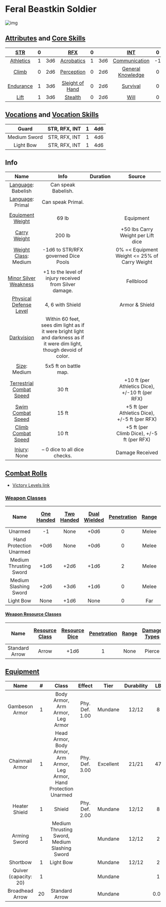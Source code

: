 # Feral Beastkin Soldier

![img]()

## [Attributes](./../../../../../CoreRules/GeneralRules/Attributes.md) and [Core Skills](./../../../../../CoreRules/GeneralRules/CoreSkills.md)

|  [STR](./../../../../../CoreRules/GeneralRules/Attributes.md#strength-str)   |   0   |       |         [RFX](./../../../../../CoreRules/GeneralRules/Attributes.md#reflex-rfx)          |   0   |       |        [INT](./../../../../../CoreRules/GeneralRules/Attributes.md#intelligence-int)         |   0   |       |
| :--------------------------------------------------------------------------: | :---: | :---: | :--------------------------------------------------------------------------------------: | :---: | :---: | :------------------------------------------------------------------------------------------: | :---: | :---: |
| [Athletics](./../../../../../CoreRules/GeneralRules/CoreSkills.md#athletics) |   1   |  3d6  |      [Acrobatics](./../../../../../CoreRules/GeneralRules/CoreSkills.md#acrobatics)      |   1   |  3d6  |     [Communication](./../../../../../CoreRules/GeneralRules/CoreSkills.md#communication)     |  -1   |  2d6  |
|     [Climb](./../../../../../CoreRules/GeneralRules/CoreSkills.md#climb)     |   0   |  2d6  |      [Perception](./../../../../../CoreRules/GeneralRules/CoreSkills.md#perception)      |   0   |  2d6  | [General Knowledge](./../../../../../CoreRules/GeneralRules/CoreSkills.md#general-knowledge) |   0   |  3d6  |
| [Endurance](./../../../../../CoreRules/GeneralRules/CoreSkills.md#endurance) |   1   |  3d6  | [Sleight of Hand](./../../../../../CoreRules/GeneralRules/CoreSkills.md#sleight-of-hand) |   0   |  2d6  |          [Survival](./../../../../../CoreRules/GeneralRules/CoreSkills.md#survival)          |   0   |  3d6  |
|      [Lift](./../../../../../CoreRules/GeneralRules/CoreSkills.md#lift)      |   1   |  3d6  |         [Stealth](./../../../../../CoreRules/GeneralRules/CoreSkills.md#stealth)         |   0   |  2d6  |              [Will](./../../../../../CoreRules/GeneralRules/CoreSkills.md#will)              |   0   |  3d6  |

## [Vocations](./../../../../../CoreRules/GeneralRules/Vocations.md) and [Vocation Skills](./../../../../../CoreRules/GeneralRules/Vocations.md#vocation-skills)

|    Guard     | STR, RFX, INT |   1   |  4d6  |
| :----------: | :-----------: | :---: | :---: |
| Medium Sword | STR, RFX, INT |   1   |  4d6  |
|  Light Bow   | STR, RFX, INT |   1   |  4d6  |

## Info

|                                                    Name                                                    |                                                          Info                                                           | Duration |                     Source                      |
| :--------------------------------------------------------------------------------------------------------: | :---------------------------------------------------------------------------------------------------------------------: | :------: | :---------------------------------------------: |
|                          [Language](./../../../Languages/Languages.md): Babelish                           |                                                   Can speak Babelish.                                                   |          |                                                 |
|                           [Language](./../../../Languages/Languages.md): Primal                            |                                                    Can speak Primal.                                                    |          |                                                 |
|                                                                                                            |                                                                                                                         |          |                                                 |
|           [Equipment Weight](./../../../../../CoreRules/AdvancedRules/CarryWeight.md#equipment)            |                                                          69 lb                                                          |          |                    Equipment                    |
|            [Carry Weight](./../../../../../CoreRules/AdvancedRules/CarryWeight.md#carry-weight)            |                                                         200 lb                                                          |          |       +50 lbs Carry Weight per Lift dice        |
|       [Weight Class](./../../../../../CoreRules/AdvancedRules/CarryWeight.md#weight-classes): Medium       |                                           -1d6 to STR/RFX governed Dice Pools                                           |          |  0% =< Equipment Weight <= 25% of Carry Weight  |
|                                                                                                            |                                                                                                                         |          |                                                 |
|          [Minor Silver Weakness](./../../../../../CoreRules/CombatRules/WeaknessAndResistance.md)          |                                 +1 to the level of injury received from Silver damage.                                  |          |                    Fellblood                    |
| [Physical Defense Level](./../../../../../CoreRules/CombatRules/DefenseAndPenetration.md#physical-defense) |                                                    4, 6 with Shield                                                     |          |                 Armor & Shield                  |
|            [Darkvision](./../../../../../CoreRules/AdvancedRules/VisionAndLight.md#darkvision)             | Within 60 feet, sees dim light as if it were bright light and darkness as if it were dim light, though devoid of color. |          |                                                 |
|                                                                                                            |                                                                                                                         |          |                                                 |
|                  [Size](./../../../../../CoreRules/CombatRules/BattleMap.md#size): Medium                  |                                                  5x5 ft on battle map.                                                  |          |                                                 |
|      [Terrestrial Combat Speed](./../../../../../CoreRules/CombatRules/CombatSpeed.md#combat-speeds)       |                                                          30 ft                                                          |          | +10 ft (per Athletics Dice), +/-10 ft (per RFX) |
|          [Swim Combat Speed](./../../../../../CoreRules/CombatRules/CombatSpeed.md#combat-speeds)          |                                                          15 ft                                                          |          |  +5 ft (per Athletics Dice), +/-5 ft (per RFX)  |
|         [Climb Combat Speed](./../../../../../CoreRules/CombatRules/CombatSpeed.md#combat-speeds)          |                                                          10 ft                                                          |          |    +5 ft (per Climb Dice), +/-5 ft (per RFX)    |
|                                                                                                            |                                                                                                                         |          |                                                 |
|                      [Injury](./../../../../../CoreRules/CombatRules/Injury.md): None                      |                                              – 0 dice to all dice checks.                                               |          |                 Damage Received                 |

## [Combat Rolls](./../../../../../CoreRules/CombatRules/CombatRolls.md)

- [Victory Levels link](./../../../../../CoreRules/CombatRules/VictoryLevels.md)

### [Weapon Classes](./../../../../../CoreRules/CombatRules/WeaponClasses.md)

|          Name           | [One<br />Handed](./../../../../../CoreRules/CombatRules/WeaponClasses.md#one-handed) | [Two<br />Handed](./../../../../../CoreRules/CombatRules/WeaponClasses.md#two-handed) | [Dual<br />Wielded](./../../../../../CoreRules/CombatRules/WeaponClasses.md#dual-wielded) | [Penetration](./../../../../../CoreRules/CombatRules/DefenseAndPenetration.md#penetration) | [Range](./../../../../../CoreRules/CombatRules/Range.md) | [Damage<br />Types](./../../../../../CoreRules/CombatRules/DamageTypes.md) | [Engageable<br />Opponents](./../../../../../CoreRules/CombatRules/EngageableOpponents.md) | [Area Of<br />Effect](./../../../../../CoreRules/CombatRules/AreaOfEffect.md) | [Weapon<br />Resource](./../../../../../CoreRules/CombatRules/WeaponClasses.md#weapon-resources) |
| :---------------------: | :-----------------------------------------------------------------------------------: | :-----------------------------------------------------------------------------------: | :---------------------------------------------------------------------------------------: | :----------------------------------------------------------------------------------------: | :------------------------------------------------------: | :------------------------------------------------------------------------: | :----------------------------------------------------------------------------------------: | :---------------------------------------------------------------------------: | :----------------------------------------------------------------------------------------------: |
|         Unarmed         |                                          -1                                           |                                         None                                          |                                           +0d6                                            |                                             0                                              |                          Melee                           |                                  Bludgeon                                  |                                           Rapid                                            |                                     None                                      |                                               None                                               |
| Hand Protection Unarmed |                                         +0d6                                          |                                         None                                          |                                           +0d6                                            |                                             0                                              |                          Melee                           |                                  Bludgeon                                  |                                           Rapid                                            |                                     None                                      |                                               None                                               |
| Medium Thrusting Sword  |                                         +1d6                                          |                                         +2d6                                          |                                           +1d6                                            |                                             2                                              |                          Melee                           |                                   Pierce                                   |                                           Rapid                                            |                                     None                                      |                                               None                                               |
|  Medium Slashing Sword  |                                         +2d6                                          |                                         +3d6                                          |                                           +1d6                                            |                                             0                                              |                          Melee                           |                                   Slash                                    |                                           Rapid                                            |                                     None                                      |                                               None                                               |
|        Light Bow        |                                         None                                          |                                         +1d6                                          |                                           None                                            |                                             0                                              |                           Far                            |                                                                            |                                           Quick                                            |                                     None                                      |                                              Arrow                                               |

#### [Weapon Resource Classes](./../../../../../CoreRules/CombatRules/WeaponResourceClasses.md)

|      Name      | [Resource Class](./../../../../../CoreRules/CombatRules/WeaponResourceClasses.md#resource-class) | [Resource Dice](./../../../../../CoreRules/CombatRules/WeaponResourceClasses.md#resource-dice) | [Penetration](./../../../../../CoreRules/CombatRules/WeaponResourceClasses.md#penetration) | [Range](./../../../../../CoreRules/CombatRules/WeaponResourceClasses.md#range) | [Damage<br />Types](./../../../../../CoreRules/CombatRules/WeaponResourceClasses.md#damage-types) | [Area Of<br />Effect](./../../../../../CoreRules/CombatRules/WeaponResourceClasses.md#area-of-effect) |
| :------------: | :----------------------------------------------------------------------------------------------: | :--------------------------------------------------------------------------------------------: | :----------------------------------------------------------------------------------------: | :----------------------------------------------------------------------------: | :-----------------------------------------------------------------------------------------------: | :---------------------------------------------------------------------------------------------------: |
| Standard Arrow |                                              Arrow                                               |                                              +1d6                                              |                                             1                                              |                                      None                                      |                                              Pierce                                               |                                                 None                                                  |

## [Equipment](./../../../../../CoreRules/AdvancedRules/CarryWeight.md#equipment)

|         Name          |   #   |                                 Class                                 |     Effect     |   Tier    | Durability |  LB   | Value |
| :-------------------: | :---: | :-------------------------------------------------------------------: | :------------: | :-------: | :--------: | :---: | :---: |
|    Gambeson Armor     |   1   |                   Body Armor, Arm Armor, Leg Armor                    | Phy. Def. 1.00 |  Mundane  |   12/12    |   8   | 5 bc  |
|    Chainmail Armor    |   1   | Head Armor, Body Armor, Arm Armor, Leg Armor, Hand Protection Unarmed | Phy. Def. 3.00 | Excellent |   21/21    |  47   | 75 bp |
|     Heater Shield     |   1   |                                Shield                                 | Phy. Def. 2.00 |  Mundane  |   12/12    |   8   | 7 bc  |
|     Arming Sword      |   1   |             Medium Thrusting Sword, Medium Slashing Sword             |                |  Mundane  |   12/12    |   2   | 10 bc |
|       Shortbow        |   1   |                               Light Bow                               |                |  Mundane  |   12/12    |   2   | 25 bc |
| Quiver (capacity: 20) |   1   |                                                                       |                |  Mundane  |            |   1   | 1 bc  |
|    Broadhead Arrow    |  20   |                            Standard Arrow                             |                |  Mundane  |            | 0.05  | 5 cc  |
